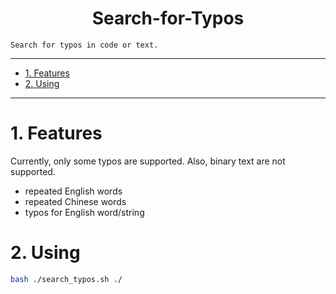 <!--
 * @Author: Shuangchi He / Yulv
 * @Email: yulvchi@qq.com
 * @Date: 2022-04-10 23:50:20
 * @Motto: Entities should not be multiplied unnecessarily.
 * @LastEditors: Shuangchi He
 * @LastEditTime: 2022-04-11 02:05:03
 * @FilePath: /Search-for-Typos/README.md
 * @Description: Search for typos in code or text.
 * Repository: https://github.com/Yulv-git/Search-for-Typos
-->

<h1><center> Search-for-Typos </h1></center>

    Search for typos in code or text.

---

- [1. Features](#1-features)
- [2. Using](#2-using)

---

# 1. Features

Currently, only some typos are supported. Also, binary text are not supported.

- repeated English words
- repeated Chinese words
- typos for English word/string

# 2. Using

``` bash
bash ./search_typos.sh ./
```
